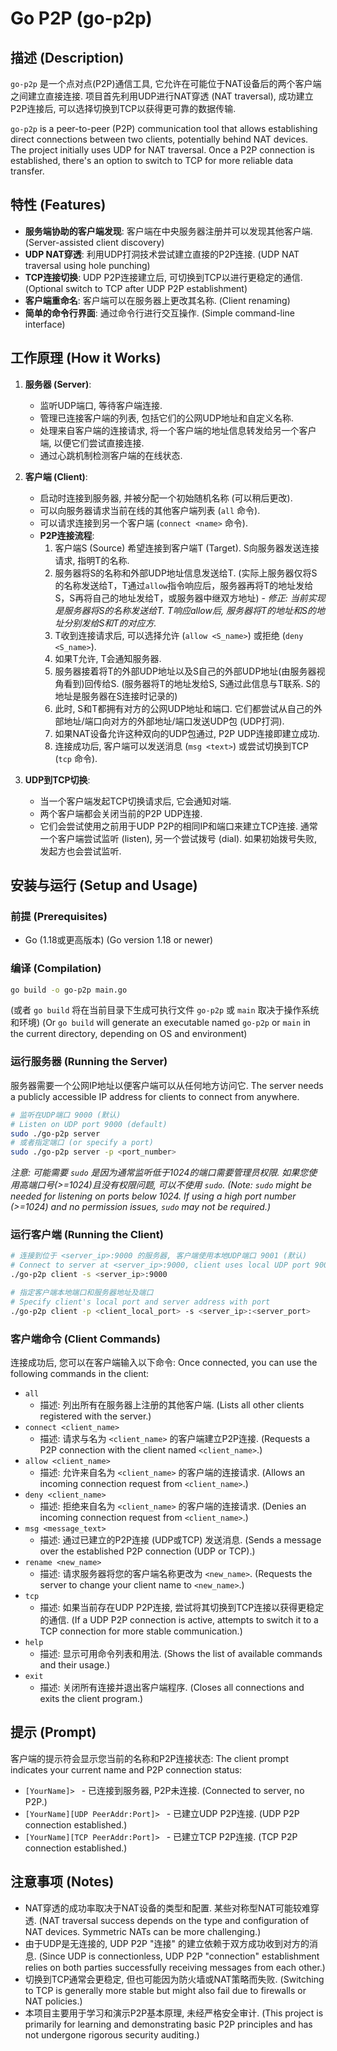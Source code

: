 # Go P2P (go-p2p)

## 描述 (Description)
`go-p2p` 是一个点对点(P2P)通信工具, 它允许在可能位于NAT设备后的两个客户端之间建立直接连接.
项目首先利用UDP进行NAT穿透 (NAT traversal), 成功建立P2P连接后, 可以选择切换到TCP以获得更可靠的数据传输.

`go-p2p` is a peer-to-peer (P2P) communication tool that allows establishing direct connections between two clients, potentially behind NAT devices.
The project initially uses UDP for NAT traversal. Once a P2P connection is established, there's an option to switch to TCP for more reliable data transfer.

## 特性 (Features)
*   **服务端协助的客户端发现**: 客户端在中央服务器注册并可以发现其他客户端. (Server-assisted client discovery)
*   **UDP NAT穿透**: 利用UDP打洞技术尝试建立直接的P2P连接. (UDP NAT traversal using hole punching)
*   **TCP连接切换**: UDP P2P连接建立后, 可切换到TCP以进行更稳定的通信. (Optional switch to TCP after UDP P2P establishment)
*   **客户端重命名**: 客户端可以在服务器上更改其名称. (Client renaming)
*   **简单的命令行界面**: 通过命令行进行交互操作. (Simple command-line interface)

## 工作原理 (How it Works)

1.  **服务器 (Server)**:
    *   监听UDP端口, 等待客户端连接.
    *   管理已连接客户端的列表, 包括它们的公网UDP地址和自定义名称.
    *   处理来自客户端的连接请求, 将一个客户端的地址信息转发给另一个客户端, 以便它们尝试直接连接.
    *   通过心跳机制检测客户端的在线状态.

2.  **客户端 (Client)**:
    *   启动时连接到服务器, 并被分配一个初始随机名称 (可以稍后更改).
    *   可以向服务器请求当前在线的其他客户端列表 (`all` 命令).
    *   可以请求连接到另一个客户端 (`connect <name>` 命令).
    *   **P2P连接流程**:
        1.  客户端S (Source) 希望连接到客户端T (Target). S向服务器发送连接请求, 指明T的名称.
        2.  服务器将S的名称和外部UDP地址信息发送给T. (实际上服务器仅将S的名称发送给T，T通过`allow`指令响应后，服务器再将T的地址发给S，S再将自己的地址发给T，或服务器中继双方地址) - *修正: 当前实现是服务器将S的名称发送给T. T响应allow后, 服务器将T的地址和S的地址分别发给S和T的对应方.*
        3.  T收到连接请求后, 可以选择允许 (`allow <S_name>`) 或拒绝 (`deny <S_name>`).
        4.  如果T允许, T会通知服务器.
        5.  服务器接着将T的外部UDP地址以及S自己的外部UDP地址(由服务器视角看到)回传给S. (服务器将T的地址发给S, S通过此信息与T联系. S的地址是服务器在S连接时记录的)
        6.  此时, S和T都拥有对方的公网UDP地址和端口. 它们都尝试从自己的外部地址/端口向对方的外部地址/端口发送UDP包 (UDP打洞).
        7.  如果NAT设备允许这种双向的UDP包通过, P2P UDP连接即建立成功.
        8.  连接成功后, 客户端可以发送消息 (`msg <text>`) 或尝试切换到TCP (`tcp` 命令).

3.  **UDP到TCP切换**:
    *   当一个客户端发起TCP切换请求后, 它会通知对端.
    *   两个客户端都会关闭当前的P2P UDP连接.
    *   它们会尝试使用之前用于UDP P2P的相同IP和端口来建立TCP连接. 通常一个客户端尝试监听 (listen), 另一个尝试拨号 (dial). 如果初始拨号失败, 发起方也会尝试监听.

## 安装与运行 (Setup and Usage)

### 前提 (Prerequisites)
*   Go (1.18或更高版本) (Go version 1.18 or newer)

### 编译 (Compilation)
```bash
go build -o go-p2p main.go
```
(或者 `go build` 将在当前目录下生成可执行文件 `go-p2p` 或 `main` 取决于操作系统和环境)
(Or `go build` will generate an executable named `go-p2p` or `main` in the current directory, depending on OS and environment)

### 运行服务器 (Running the Server)
服务器需要一个公网IP地址以便客户端可以从任何地方访问它.
The server needs a publicly accessible IP address for clients to connect from anywhere.

```bash
# 监听在UDP端口 9000 (默认)
# Listen on UDP port 9000 (default)
sudo ./go-p2p server
# 或者指定端口 (or specify a port)
sudo ./go-p2p server -p <port_number>
```
*注意: 可能需要 `sudo` 是因为通常监听低于1024的端口需要管理员权限. 如果您使用高端口号(>=1024)且没有权限问题, 可以不使用 `sudo`.*
*(Note: `sudo` might be needed for listening on ports below 1024. If using a high port number (>=1024) and no permission issues, `sudo` may not be required.)*

### 运行客户端 (Running the Client)
```bash
# 连接到位于 <server_ip>:9000 的服务器, 客户端使用本地UDP端口 9001 (默认)
# Connect to server at <server_ip>:9000, client uses local UDP port 9001 (default)
./go-p2p client -s <server_ip>:9000

# 指定客户端本地端口和服务器地址及端口
# Specify client's local port and server address with port
./go-p2p client -p <client_local_port> -s <server_ip>:<server_port>
```

### 客户端命令 (Client Commands)
连接成功后, 您可以在客户端输入以下命令:
Once connected, you can use the following commands in the client:

*   `all`
    *   描述: 列出所有在服务器上注册的其他客户端. (Lists all other clients registered with the server.)
*   `connect <client_name>`
    *   描述: 请求与名为 `<client_name>` 的客户端建立P2P连接. (Requests a P2P connection with the client named `<client_name>`.)
*   `allow <client_name>`
    *   描述: 允许来自名为 `<client_name>` 的客户端的连接请求. (Allows an incoming connection request from `<client_name>`.)
*   `deny <client_name>`
    *   描述: 拒绝来自名为 `<client_name>` 的客户端的连接请求. (Denies an incoming connection request from `<client_name>`.)
*   `msg <message_text>`
    *   描述: 通过已建立的P2P连接 (UDP或TCP) 发送消息. (Sends a message over the established P2P connection (UDP or TCP).)
*   `rename <new_name>`
    *   描述: 请求服务器将您的客户端名称更改为 `<new_name>`. (Requests the server to change your client name to `<new_name>`.)
*   `tcp`
    *   描述: 如果当前存在UDP P2P连接, 尝试将其切换到TCP连接以获得更稳定的通信. (If a UDP P2P connection is active, attempts to switch it to a TCP connection for more stable communication.)
*   `help`
    *   描述: 显示可用命令列表和用法. (Shows the list of available commands and their usage.)
*   `exit`
    *   描述: 关闭所有连接并退出客户端程序. (Closes all connections and exits the client program.)

## 提示 (Prompt)
客户端的提示符会显示您当前的名称和P2P连接状态:
The client prompt indicates your current name and P2P connection status:
*   `[YourName]> ` - 已连接到服务器, P2P未连接. (Connected to server, no P2P.)
*   `[YourName][UDP PeerAddr:Port]> ` - 已建立UDP P2P连接. (UDP P2P connection established.)
*   `[YourName][TCP PeerAddr:Port]> ` - 已建立TCP P2P连接. (TCP P2P connection established.)

## 注意事项 (Notes)
*   NAT穿透的成功率取决于NAT设备的类型和配置. 某些对称型NAT可能较难穿透. (NAT traversal success depends on the type and configuration of NAT devices. Symmetric NATs can be more challenging.)
*   由于UDP是无连接的, UDP P2P "连接" 的建立依赖于双方成功收到对方的消息. (Since UDP is connectionless, UDP P2P "connection" establishment relies on both parties successfully receiving messages from each other.)
*   切换到TCP通常会更稳定, 但也可能因为防火墙或NAT策略而失败. (Switching to TCP is generally more stable but might also fail due to firewalls or NAT policies.)
*   本项目主要用于学习和演示P2P基本原理, 未经严格安全审计. (This project is primarily for learning and demonstrating basic P2P principles and has not undergone rigorous security auditing.)
